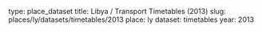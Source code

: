 type: place_dataset
title: Libya / Transport Timetables (2013)
slug: places/ly/datasets/timetables/2013
place: ly
dataset: timetables
year: 2013
